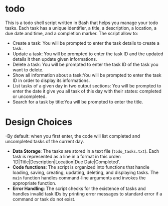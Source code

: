 # todo
This is a  todo shell script written in Bash that helps you manage your todo tasks. Each task has a unique identifier, a title, a description, a location, a due date and time, and a completion marker.
The script allow to:
- Create a task: You will be prompted to enter the task details to create a task.
- Update a task: You will be prompted to enter the task ID and the updated details it then update given informations.
- Delete a task: You will be prompted to enter the task ID of the task you want to delete.
- Show all information about a task:You will be prompted to enter the task ID in order to display its informations.
- List tasks of a given day in two output sections: You will be prompted to enter the date it give you all task of this day with their states: completed or uncompleted.
- Search for a task by title:You will be prompted to enter the title.
# Design Choices
-By default: when you first enter, the code will list completed and uncompleted tasks of the current day.
- **Data Storage**: The tasks are stored in a text file (`todo_tasks.txt`). Each task is represented as a line in a format in this order: 'ID|Title|Description|Location|Due Date|Completed'.
- **Code functions**: The script is organized into functions that handle loading, saving, creating, updating, deleting, and displaying tasks. The `main` function handles command-line arguments and invokes the appropriate function.
- **Error Handling**: The script checks for the existence of tasks and handles invalid task IDs by printing error messages to standard error if a command or task do not exist.


